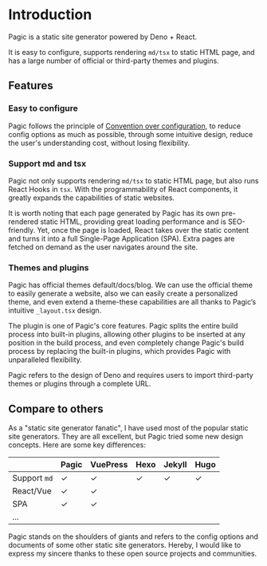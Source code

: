 # Introduction

Pagic is a static site generator powered by Deno + React.

It is easy to configure, supports rendering `md/tsx` to static HTML page, and has a large number of official or third-party themes and plugins.

## Features

### Easy to configure

Pagic follows the principle of [Convention over configuration](https://en.wikipedia.org/wiki/Convention_over_configuration), to reduce config options as much as possible, through some intuitive design, reduce the user's understanding cost, without losing flexibility.

### Support md and tsx

Pagic not only supports rendering `md/tsx` to static HTML page, but also runs React Hooks in `tsx`. With the programmability of React components, it greatly expands the capabilities of static websites.

It is worth noting that each page generated by Pagic has its own pre-rendered static HTML, providing great loading performance and is SEO-friendly. Yet, once the page is loaded, React takes over the static content and turns it into a full Single-Page Application (SPA). Extra pages are fetched on demand as the user navigates around the site.

### Themes and plugins

Pagic has official themes default/docs/blog. We can use the official theme to easily generate a website, also we can easily create a personalized theme, and even extend a theme-these capabilities are all thanks to Pagic’s intuitive `_layout.tsx` design.

The plugin is one of Pagic's core features. Pagic splits the entire build process into built-in plugins, allowing other plugins to be inserted at any position in the build process, and even completely change Pagic's build process by replacing the built-in plugins, which provides Pagic with unparalleled flexibility.

Pagic refers to the design of Deno and requires users to import third-party themes or plugins through a complete URL.

## Compare to others

As a "static site generator fanatic", I have used most of the popular static site generators. They are all excellent, but Pagic tried some new design concepts. Here are some key differences:

|              | Pagic | VuePress | Hexo | Jekyll | Hugo |
| ------------ | ----- | -------- | ---- | ------ | ---- |
| Support `md` | ✓     | ✓        | ✓    | ✓      | ✓    |
| React/Vue    | ✓     | ✓        |      |        |      |
| SPA          | ✓     | ✓        |      |        |      |
| ...          |       |          |      |        |      |

Pagic stands on the shoulders of giants and refers to the config options and documents of some other static site generators. Hereby, I would like to express my sincere thanks to these open source projects and communities.
